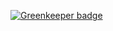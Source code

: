 
[![Greenkeeper badge](https://badges.greenkeeper.io/laopo001/wasm-math.svg)](https://greenkeeper.io/)
